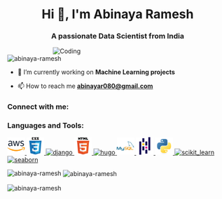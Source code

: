 

<h1 align="center">Hi 👋, I'm Abinaya Ramesh</h1>
<h3 align="center">A passionate Data Scientist from India</h3>
<img align="right" alt="Coding" width="400" src="https://camo.githubusercontent.com/23565012de491d0825bc74cb77f8b4892eb5e809d2d04ce78a38c751a49deb65/68747470733a2f2f63646e2e72656e746563686469676974616c2e636f6d2f636f6d6d6f6e5f66696c65732f636f6d6d6f6e5f696e746567726174696f6e2f7377697065636172742f426c6f672f6d616368696e652d6c6561726e696e672d312e676966.gif">


<p align="left"> <img src="https://komarev.com/ghpvc/?username=abinaya-ramesh&label=Profile%20views&color=0e75b6&style=flat" alt="abinaya-ramesh" /> </p>

- 🔭 I’m currently working on **Machine Learning projects**

- 📫 How to reach me **abinayar080@gmail.com**

<h3 align="left">Connect with me:</h3>
<p align="left">
</p>

<h3 align="left">Languages and Tools:</h3>
<p align="left"> <a href="https://aws.amazon.com" target="_blank" rel="noreferrer"> <img src="https://raw.githubusercontent.com/devicons/devicon/master/icons/amazonwebservices/amazonwebservices-original-wordmark.svg" alt="aws" width="40" height="40"/> </a> <a href="https://www.w3schools.com/css/" target="_blank" rel="noreferrer"> <img src="https://raw.githubusercontent.com/devicons/devicon/master/icons/css3/css3-original-wordmark.svg" alt="css3" width="40" height="40"/> </a> <a href="https://www.djangoproject.com/" target="_blank" rel="noreferrer"> <img src="https://cdn.worldvectorlogo.com/logos/django.svg" alt="django" width="40" height="40"/> </a> <a href="https://www.w3.org/html/" target="_blank" rel="noreferrer"> <img src="https://raw.githubusercontent.com/devicons/devicon/master/icons/html5/html5-original-wordmark.svg" alt="html5" width="40" height="40"/> </a> <a href="https://gohugo.io/" target="_blank" rel="noreferrer"> <img src="https://api.iconify.design/logos-hugo.svg" alt="hugo" width="40" height="40"/> </a> <a href="https://www.mysql.com/" target="_blank" rel="noreferrer"> <img src="https://raw.githubusercontent.com/devicons/devicon/master/icons/mysql/mysql-original-wordmark.svg" alt="mysql" width="40" height="40"/> </a> <a href="https://pandas.pydata.org/" target="_blank" rel="noreferrer"> <img src="https://raw.githubusercontent.com/devicons/devicon/2ae2a900d2f041da66e950e4d48052658d850630/icons/pandas/pandas-original.svg" alt="pandas" width="40" height="40"/> </a> <a href="https://www.python.org" target="_blank" rel="noreferrer"> <img src="https://raw.githubusercontent.com/devicons/devicon/master/icons/python/python-original.svg" alt="python" width="40" height="40"/> </a> <a href="https://scikit-learn.org/" target="_blank" rel="noreferrer"> <img src="https://upload.wikimedia.org/wikipedia/commons/0/05/Scikit_learn_logo_small.svg" alt="scikit_learn" width="40" height="40"/> </a> <a href="https://seaborn.pydata.org/" target="_blank" rel="noreferrer"> <img src="https://seaborn.pydata.org/_images/logo-mark-lightbg.svg" alt="seaborn" width="40" height="40"/> </a> </p>

<p><img align="left" src="https://github-readme-stats.vercel.app/api/top-langs?username=abinaya-ramesh&show_icons=true&locale=en&layout=compact" alt="abinaya-ramesh" /></p>

<p>&nbsp;<img align="center" src="https://github-readme-stats.vercel.app/api?username=abinaya-ramesh&show_icons=true&locale=en" alt="abinaya-ramesh" /></p>

<p><img align="center" src="https://github-readme-streak-stats.herokuapp.com/?user=abinaya-ramesh&" alt="abinaya-ramesh" /></p>
